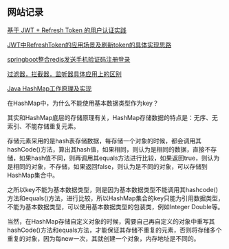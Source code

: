 ## 网站记录
[基于 JWT + Refresh Token 的用户认证实践](https://zhuanlan.zhihu.com/p/52300092)

[JWT中RefreshToken的应用场景及刷新token的具体实现思路](https://blog.csdn.net/isFuong/article/details/114946766)

[springboot整合redis发送手机验证码注册登录](https://cloud.tencent.com/developer/article/1640052)

[过滤器，拦截器，监听器具体应用上的区别](https://www.zhihu.com/question/35225845)

[Java HashMap工作原理及实现](https://yikun.github.io/2015/04/01/Java-HashMap%E5%B7%A5%E4%BD%9C%E5%8E%9F%E7%90%86%E5%8F%8A%E5%AE%9E%E7%8E%B0/)


在HashMap中，为什么不能使用基本数据类型作为key？

其实和HashMap底层的存储原理有关，HashMap存储数据的特点是：无序、无索引、不能存储重复元素。

存储元素采用的是hash表存储数据，每存储一个对象的时候，都会调用其hashCode()方法，算出其hash值，如果相同，则认为是相同的数据，直接不存储，如果hash值不同，则再调用其equals方法进行比较，如果返回true，则认为是相同的对象，不存储，如果返回false，则认为是不同的对象，可以存储到HashMap集合中。

 之所以key不能为基本数据类型，则是因为基本数据类型不能调用其hashcode()方法和equals()方法，进行比较，所以HashMap集合的key只能为引用数据类型，不能为基本数据类型，可以使用基本数据类型的包装类，例如Integer Double等。

当然，在HashMap存储自定义对象的时候，需要自己再自定义的对象中重写其hashCode()方法和equals方法，才能保证其存储不重复的元素，否则将存储多个重复的对象，因为每new一次，其就创建一个对象，内存地址是不同的。
